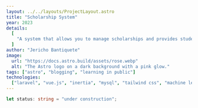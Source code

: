 ```yaml
---
layout: ../../layouts/ProjectLayout.astro
title: "Scholarship System"
year: 2023
details:
  [
    "A system that allows you to manage scholarships and provides students with personalized scholarship suggestions",
  ]
author: "Jericho Bantiquete"
image:
  url: "https://docs.astro.build/assets/rose.webp"
  alt: "The Astro logo on a dark background with a pink glow."
tags: ["astro", "blogging", "learning in public"]
technologies:
  ["laravel", "vue.js", "inertia", "mysql", "tailwind css", "machine learning"]
---
```


```typescript
let status: string = "under construction";
```
